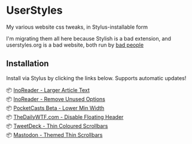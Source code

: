 # UserStyles
My various website css tweaks, in Stylus-installable form

I'm migrating them all here because Stylish is a bad extension, and userstyles.org is a bad website, both run by [bad people](https://robertheaton.com/2018/07/02/stylish-browser-extension-steals-your-internet-history/)

## Installation

Install via Stylus by clicking the links below. Supports automatic updates!

📦 [InoReader - Larger Article Text](https://raw.githubusercontent.com/StarlitGhost/UserStyles/master/InoReader-LargerArticleText.user.css)<br>
📦 [InoReader - Remove Unused Options](https://raw.githubusercontent.com/StarlitGhost/UserStyles/master/InoReader-RemoveUnusedOptions.user.css)<br>
📦 [PocketCasts Beta - Lower Min Width](https://github.com/StarlitGhost/UserStyles/raw/master/PocketCastsBeta-LowerMinWidth.user.css)<br>
📦 [TheDailyWTF.com - Disable Floating Header](https://github.com/StarlitGhost/UserStyles/raw/master/TheDailyWTF-NoFloat.user.css)<br>
📦 [TweetDeck - Thin Coloured Scrollbars](https://github.com/StarlitGhost/UserStyles/raw/master/TweetDeck-ThinScrollbars.user.css)<br>
📦 [Mastodon - Themed Thin Scrollbars](https://github.com/StarlitGhost/UserStyles/raw/master/Mastodon-ThemedThinScrollbars.user.css)<br>
